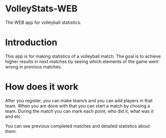 # VolleyStats-WEB
The WEB app for volleyball statistics.

# Introduction
This app is for making statistics of a volleyball match. The goal is to achieve higher results in next matches by seeing which elements of the game went wrong in previous matches. 

# How does it work
After you register, you can make team/s and you can add players in that team. When you are done with that you can start a match by chosing a team. During the match you can mark each point, who did it, what was it and etc.

You can see previous completed matches and detailed statistics about them.
